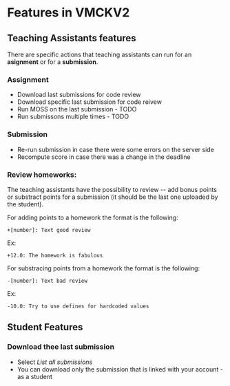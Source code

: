 # Features in VMCKV2

## Teaching Assistants features

There are specific actions that teaching assistants can run for an **asignment** or for a
**submission**.

### Assignment
  * Download last submissions for code review
  * Download specific last submission for code reivew
  * Run MOSS on the last submission - TODO
  * Run submissons multiple times - TODO

### Submission
  * Re-run submission in case there were some errors on the server side
  * Recompute score in case there was a change in the deadline

### Review homeworks:
The teaching assistants have the possibility to review -- add bonus points or substract points for a submission (it should be the last one uploaded by the student).

For adding points to a homework the format is the following:
```
+[number]: Text good review
```

Ex:
```
+12.0: The homework is fabulous
```

For substracing points from a homework the format is the following:
```
-[number]: Text bad review
```
Ex:
```
-10.0: Try to use defines for hardcoded values
```

## Student Features

### Download thee last submission
 * Select *List all submissions*
 * You can download only the submission that is linked with your account - as a student
